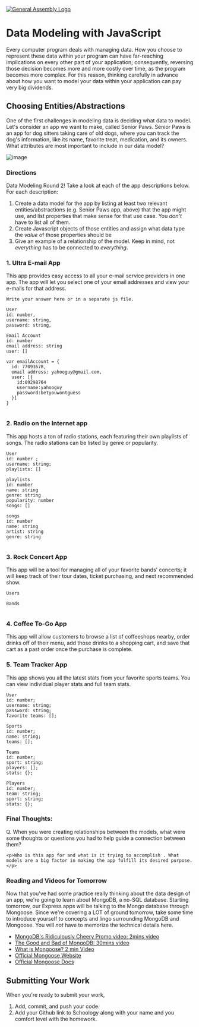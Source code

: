 [![General Assembly Logo](https://camo.githubusercontent.com/1a91b05b8f4d44b5bbfb83abac2b0996d8e26c92/687474703a2f2f692e696d6775722e636f6d2f6b6538555354712e706e67)](https://generalassemb.ly/education/web-development-immersive)

# Data Modeling with JavaScript

Every computer program deals with managing data. How you choose to represent
these data within your program can have far-reaching implications on every other
part of your application; consequently, reversing those decision becomes more
and more costly over time, as the program becomes more complex. For this reason,
thinking carefully in advance about how you want to model your data within your
application can pay very big dividends.

## Choosing Entities/Abstractions

One of the first challenges in modeling data is deciding what data to model.
Let's consider an app we want to make, called Senior Paws. Senior Paws is an app for dog sitters taking care of old dogs, where you can track the dog's information, like its name, favorite treat, medication, and its owners. What attributes are most important to include in our data model?

![image](data_modeling.png)


### Directions

Data Modeling Round 2! Take a look at each of the app descriptions below. For each description:
  1. Create a data model for the app by listing at least two relevant
entities/abstractions (e.g. Senior Paws app, above) that the app might use, and list properties that make sense for that use case. You *don't* have to list all of them.
  1. Create Javascript objects of those entities and assign what data type the _value_ of those properties should be
  1. Give an example of a relationship of the model. Keep in mind, not _everything_ has to be connected to _everything_.

### 1. Ultra E-mail App

This app provides easy access to all your e-mail service providers in one app. The app will let you select one of your email addresses and view your e-mails for that address.

```
Write your answer here or in a separate js file.

User
id: number,
username: string,
password: string,

Email Account
id: number 
email address: string
user: []

var emailAccount = {
  id: 77093678,
  email address: yahooguy@gmail.com,
  user: [{
    id:09298764
    username:yahooguy
    password:betyouwontguess
  }]
}


```

### 2. Radio on the Internet app

This app hosts a ton of radio stations, each featuring their own playlists of songs. The radio stations can be listed by genre or popularity.


```
User 
id: number ;
username: string;
playlists: []

playlists
id: number 
name: string
genre: string
popularity: number
songs: []

songs 
id: number
name: string
artist: string
genre: string


```

### 3. Rock Concert App

This app will be a tool for managing all of your favorite bands' concerts; it will keep track of their tour dates, ticket purchasing, and next recommended show.

```
Users

Bands


```

### 4. Coffee To-Go App

This app will allow customers to browse a list of coffeeshops nearby, order drinks off of their menu, add those drinks to a shopping cart, and save that cart as a past order once the purchase is complete.

### 5. Team Tracker App

This app shows you all the latest stats from your favorite sports teams. You can view individual player stats and full team stats.

```
User
id: number;
username: string;
password: string;
favorite teams: [];

Sports 
id: number; 
name: string;
teams: [];

Teams
id: number;
sport: string;
players: [];
stats: {};

Players
id: number;
team: string;
sport: string;
stats: {};

```


### Final Thoughts:

Q. When you were creating relationships between the models, what were some thoughts or questions you had to help guide a connection between them?

```
<p>Who is this app for and what is it trying to accomplish . What models are a big factor in making the app fulfill its desired purpose. </p>
```

### Reading and Videos for Tomorrow
Now that you've had some practice really thinking about the data design of an app, we're going to learn about MongoDB, a no-SQL database. Starting tomorrow, our Express apps will be talking to the Mongo database through Mongoose. Since we're covering a LOT of ground tomorrow, take some time to introduce yourself to concepts and lingo surrounding MongoDB and Mongoose. You will _not_ have to memorize the technical details here.

- [MongoDB's Ridiculously Cheery Promo video: 2mins video](https://www.youtube.com/watch?v=CvIr-2lMLsk)
- [The Good and Bad of MongoDB: 30mins video](https://www.youtube.com/watch?v=hWxnRi_WXtg)
- [What is Mongoose? 2 min Video](https://www.youtube.com/watch?v=swWRUvluSkE)
- [Official Mongoose Website](http://mongoosejs.com/index.html)
- [Official Mongoose Docs](http://mongoosejs.com/docs/index.html)

## Submitting Your Work

  When you're ready to submit your work,

  1. Add, commit, and push your code.
  2. Add your Github link to Schoology along with your name and you comfort level with the homework.
